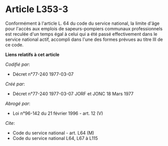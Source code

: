 # Article L353-3

Conformément à l'article L. 64 du code du service national, la limite d'âge pour l'accès aux emplois de sapeurs-pompiers
communaux professionnels est reculée d'un temps égal à celui qui a été passé effectivement dans le service national actif,
accompli dans l'une des formes prévues au titre III de ce code.

**Liens relatifs à cet article**

_Codifié par_:

  - Décret n°77-240 1977-03-07

_Créé par_:

  - Décret n°77-240 1977-03-07 JORF et JONC 18 Mars 1977

_Abrogé par_:

  - Loi n°96-142 du 21 février 1996 - art. 12 (V)

_Cite_:

  - Code du service national - art. L64 (M)
  - Code du service national L64, L67 à L115
